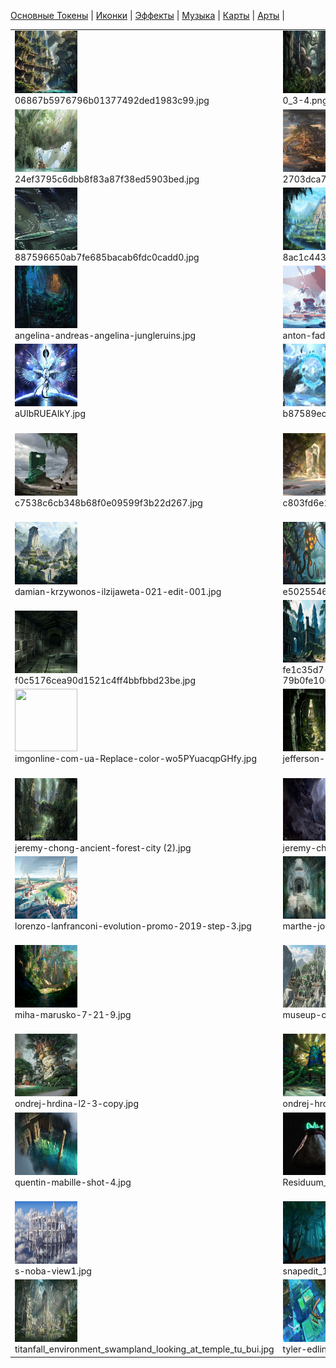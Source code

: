 [Основные Токены](https://github.com/Kobold47/Dnd-Tokens-2/blob/main/images_mark/README.md) |
[Иконки](https://github.com/Kobold47/Dnd-Tokens-2/blob/main/images_icons/README.md) |
[Эффекты](https://github.com/Kobold47/Dnd-Tokens-2/blob/main/images_sfx/README.md) |
[Музыка](https://github.com/Kobold47/Dnd-Tokens-2/blob/main/music/) |
[Карты](https://github.com/Kobold47/Dnd-Tokens-2/blob/main/images_maps/README.md) |
[Арты](https://github.com/Kobold47/Dnd-Tokens-2/blob/main/images_arts/README.md) |
<table><tr>
<tr>
<td valign="bottom">
<img src="./06867b5976796b01377492ded1983c99.jpg" width="100" height="100"><br>
06867b5976796b01377492ded1983c99.jpg
</td>

<td valign="bottom">
<img src="./0_3-4.png" width="100" height="100"><br>
0_3-4.png
</td>

<td valign="bottom">
<img src="./1000_F_543965598_qXsEg8pBgFY5Rosc6O3XWerwanKgVMGq.jpg" width="100" height="100"><br>
1000_F_543965598_qXsEg8pBgFY5Rosc6O3XWerwanKgVMGq.jpg
</td>

<td valign="bottom">
<img src="./139932ed99082361dacc66c252c395d4.jpg" width="100" height="100"><br>
139932ed99082361dacc66c252c395d4.jpg
</td>

<td valign="bottom">
<img src="./1u7m7jj7yon91.png" width="100" height="100"><br>
1u7m7jj7yon91.png
</td>

<td valign="bottom">
<img src="./24b2f8874453908c0c557366675db081.jpg" width="100" height="100"><br>
24b2f8874453908c0c557366675db081.jpg
</td>

</tr>
<tr>
<td valign="bottom">
<img src="./24ef3795c6dbb8f83a87f38ed5903bed.jpg" width="100" height="100"><br>
24ef3795c6dbb8f83a87f38ed5903bed.jpg
</td>

<td valign="bottom">
<img src="./2703dca765c8c09140c83b43b0c477ab.jpg" width="100" height="100"><br>
2703dca765c8c09140c83b43b0c477ab.jpg
</td>

<td valign="bottom">
<img src="./27a4c260e8638e940714cfaaee49015f.jpg" width="100" height="100"><br>
27a4c260e8638e940714cfaaee49015f.jpg
</td>

<td valign="bottom">
<img src="./3194d1c407399532376344a5fca540ed.jpg" width="100" height="100"><br>
3194d1c407399532376344a5fca540ed.jpg
</td>

<td valign="bottom">
<img src="./4e681cb50063eef603898b4ab407503c.jpg" width="100" height="100"><br>
4e681cb50063eef603898b4ab407503c.jpg
</td>

<td valign="bottom">
<img src="./5b451b3bdd8db35812c697485d2a2d00.jpg" width="100" height="100"><br>
5b451b3bdd8db35812c697485d2a2d00.jpg
</td>

</tr>
<tr>
<td valign="bottom">
<img src="./887596650ab7fe685bacab6fdc0cadd0.jpg" width="100" height="100"><br>
887596650ab7fe685bacab6fdc0cadd0.jpg
</td>

<td valign="bottom">
<img src="./8ac1c443f2a8801a5eeceaf031f53d90.jpg" width="100" height="100"><br>
8ac1c443f2a8801a5eeceaf031f53d90.jpg
</td>

<td valign="bottom">
<img src="./95e65e2a-a070-4d28-96d2-4beb5fe48d39.png" width="100" height="100"><br>
95e65e2a-a070-4d28-96d2-4beb5fe48d39.png
</td>

<td valign="bottom">
<img src="./9a65c48c1a02a09df7b8f8115870ab19.jpg" width="100" height="100"><br>
9a65c48c1a02a09df7b8f8115870ab19.jpg
</td>

<td valign="bottom">
<img src="./ae2ssddbi7h71 (1).jpg" width="100" height="100"><br>
ae2ssddbi7h71 (1).jpg
</td>

<td valign="bottom">
<img src="./ae2ssddbi7h71.jpg" width="100" height="100"><br>
ae2ssddbi7h71.jpg
</td>

</tr>
<tr>
<td valign="bottom">
<img src="./angelina-andreas-angelina-jungleruins.jpg" width="100" height="100"><br>
angelina-andreas-angelina-jungleruins.jpg
</td>

<td valign="bottom">
<img src="./anton-fadeev-badidea-990.jpg" width="100" height="100"><br>
anton-fadeev-badidea-990.jpg
</td>

<td valign="bottom">
<img src="./artur-sadlos-adventure-concept-10-rain-2.jpg" width="100" height="100"><br>
artur-sadlos-adventure-concept-10-rain-2.jpg
</td>

<td valign="bottom">
<img src="./artur-sadlos-adventure-concept-5-2.jpg" width="100" height="100"><br>
artur-sadlos-adventure-concept-5-2.jpg
</td>

<td valign="bottom">
<img src="./artur-sadlos-adventure-concept-7-3.jpg" width="100" height="100"><br>
artur-sadlos-adventure-concept-7-3.jpg
</td>

<td valign="bottom">
<img src="./artur-sadlos-adventure-concept-9-2.jpg" width="100" height="100"><br>
artur-sadlos-adventure-concept-9-2.jpg
</td>

</tr>
<tr>
<td valign="bottom">
<img src="./aUlbRUEAIkY.jpg" width="100" height="100"><br>
aUlbRUEAIkY.jpg
</td>

<td valign="bottom">
<img src="./b87589ecfc705f6ff9fa5f78ff107d55.jpg" width="100" height="100"><br>
b87589ecfc705f6ff9fa5f78ff107d55.jpg
</td>

<td valign="bottom">
<img src="./b901c2d0b3ebf1bbf702bcb10dfb6c9b.jpg" width="100" height="100"><br>
b901c2d0b3ebf1bbf702bcb10dfb6c9b.jpg
</td>

<td valign="bottom">
<img src="./benol-olivier-coulon-timetodisco-99-2.jpg" width="100" height="100"><br>
benol-olivier-coulon-timetodisco-99-2.jpg
</td>

<td valign="bottom">
<img src="./benol-olivier-coulon-timetodisco-99-6.jpg" width="100" height="100"><br>
benol-olivier-coulon-timetodisco-99-6.jpg
</td>

<td valign="bottom">
<img src="./borisut-chamnan-borisut-2.jpg" width="100" height="100"><br>
borisut-chamnan-borisut-2.jpg
</td>

</tr>
<tr>
<td valign="bottom">
<img src="./c7538c6cb348b68f0e09599f3b22d267.jpg" width="100" height="100"><br>
c7538c6cb348b68f0e09599f3b22d267.jpg
</td>

<td valign="bottom">
<img src="./c803fd6e1de43dead5e48d74248b92bb.jpg" width="100" height="100"><br>
c803fd6e1de43dead5e48d74248b92bb.jpg
</td>

<td valign="bottom">
<img src="./chuck-cg-scene2.jpg" width="100" height="100"><br>
chuck-cg-scene2.jpg
</td>

<td valign="bottom">
<img src="./colobianruinsfinal.jpg" width="100" height="100"><br>
colobianruinsfinal.jpg
</td>

<td valign="bottom">
<img src="./d1a8161a560df7fb61a25cff0e157800.jpg" width="100" height="100"><br>
d1a8161a560df7fb61a25cff0e157800.jpg
</td>

<td valign="bottom">
<img src="./d74xw0w-c117bd7b-4e3a-429a-b70f-92c41ed9ff28.jpg" width="100" height="100"><br>
d74xw0w-c117bd7b-4e3a-429a-b70f-92c41ed9ff28.jpg
</td>

</tr>
<tr>
<td valign="bottom">
<img src="./damian-krzywonos-ilzijaweta-021-edit-001.jpg" width="100" height="100"><br>
damian-krzywonos-ilzijaweta-021-edit-001.jpg
</td>

<td valign="bottom">
<img src="./e502554631c87508356f6f34908ba55a.jpg" width="100" height="100"><br>
e502554631c87508356f6f34908ba55a.jpg
</td>

<td valign="bottom">
<img src="./evozon-game-studio-environmentsceneafrica.jpg" width="100" height="100"><br>
evozon-game-studio-environmentsceneafrica.jpg
</td>

<td valign="bottom">
<img src="./evozon-game-studio-environmentsceneafrica1.jpg" width="100" height="100"><br>
evozon-game-studio-environmentsceneafrica1.jpg
</td>

<td valign="bottom">
<img src="./evozon-game-studio-environmentsceneafricanight.jpg" width="100" height="100"><br>
evozon-game-studio-environmentsceneafricanight.jpg
</td>

<td valign="bottom">
<img src="./f012ec42368285d695f6b4689f9183af.jpg" width="100" height="100"><br>
f012ec42368285d695f6b4689f9183af.jpg
</td>

</tr>
<tr>
<td valign="bottom">
<img src="./f0c5176cea90d1521c4ff4bbfbbd23be.jpg" width="100" height="100"><br>
f0c5176cea90d1521c4ff4bbfbbd23be.jpg
</td>

<td valign="bottom">
<img src="./fe1c35d7-210b-4582-ab6a-79b0fe1063e9.jpg" width="100" height="100"><br>
fe1c35d7-210b-4582-ab6a-79b0fe1063e9.jpg
</td>

<td valign="bottom">
<img src="./felipe-ventura-eldorado-v01.jpg" width="100" height="100"><br>
felipe-ventura-eldorado-v01.jpg
</td>

<td valign="bottom">
<img src="./gregory-savvides-jungle-cavern.jpg" width="100" height="100"><br>
gregory-savvides-jungle-cavern.jpg
</td>

<td valign="bottom">
<img src="./grigorii-g-jungle-final-low.jpg" width="100" height="100"><br>
grigorii-g-jungle-final-low.jpg
</td>

<td valign="bottom">
<img src="./hamza-bajwa-compc (1).jpg" width="100" height="100"><br>
hamza-bajwa-compc (1).jpg
</td>

</tr>
<tr>
<td valign="bottom">
<img src="./imgonline-com-ua-Replace-color-wо5PYuacqpGHfy.jpg" width="100" height="100"><br>
imgonline-com-ua-Replace-color-wо5PYuacqpGHfy.jpg
</td>

<td valign="bottom">
<img src="./jefferson-smith-shot1.jpg" width="100" height="100"><br>
jefferson-smith-shot1.jpg
</td>

<td valign="bottom">
<img src="./jefferson-smith-shot2.jpg" width="100" height="100"><br>
jefferson-smith-shot2.jpg
</td>

<td valign="bottom">
<img src="./jefferson-smith-shot4.jpg" width="100" height="100"><br>
jefferson-smith-shot4.jpg
</td>

<td valign="bottom">
<img src="./jefferson-smith-shot5.jpg" width="100" height="100"><br>
jefferson-smith-shot5.jpg
</td>

<td valign="bottom">
<img src="./jeremy-chong-ancient-forest-city (1).jpg" width="100" height="100"><br>
jeremy-chong-ancient-forest-city (1).jpg
</td>

</tr>
<tr>
<td valign="bottom">
<img src="./jeremy-chong-ancient-forest-city (2).jpg" width="100" height="100"><br>
jeremy-chong-ancient-forest-city (2).jpg
</td>

<td valign="bottom">
<img src="./jeremy-chong-castle-of-the-moon (1).jpg" width="100" height="100"><br>
jeremy-chong-castle-of-the-moon (1).jpg
</td>

<td valign="bottom">
<img src="./jerome-comentale-wild-land.jpg" width="100" height="100"><br>
jerome-comentale-wild-land.jpg
</td>

<td valign="bottom">
<img src="./k2zrqclr89e31.jpg" width="100" height="100"><br>
k2zrqclr89e31.jpg
</td>

<td valign="bottom">
<img src="./lorenzo-lanfranconi-evolution-promo-2019-step-2 (1).jpg" width="100" height="100"><br>
lorenzo-lanfranconi-evolution-promo-2019-step-2 (1).jpg
</td>

<td valign="bottom">
<img src="./lorenzo-lanfranconi-evolution-promo-2019-step-2.jpg" width="100" height="100"><br>
lorenzo-lanfranconi-evolution-promo-2019-step-2.jpg
</td>

</tr>
<tr>
<td valign="bottom">
<img src="./lorenzo-lanfranconi-evolution-promo-2019-step-3.jpg" width="100" height="100"><br>
lorenzo-lanfranconi-evolution-promo-2019-step-3.jpg
</td>

<td valign="bottom">
<img src="./marthe-jonkers-martheart-watertemple1.jpg" width="100" height="100"><br>
marthe-jonkers-martheart-watertemple1.jpg
</td>

<td valign="bottom">
<img src="./marthe-jonkers-martheart-watertemple2.jpg" width="100" height="100"><br>
marthe-jonkers-martheart-watertemple2.jpg
</td>

<td valign="bottom">
<img src="./miha-marusko-1.jpg" width="100" height="100"><br>
miha-marusko-1.jpg
</td>

<td valign="bottom">
<img src="./miha-marusko-2-21-9.jpg" width="100" height="100"><br>
miha-marusko-2-21-9.jpg
</td>

<td valign="bottom">
<img src="./miha-marusko-3-21-9.jpg" width="100" height="100"><br>
miha-marusko-3-21-9.jpg
</td>

</tr>
<tr>
<td valign="bottom">
<img src="./miha-marusko-7-21-9.jpg" width="100" height="100"><br>
miha-marusko-7-21-9.jpg
</td>

<td valign="bottom">
<img src="./museup-choi-2017071301.jpg" width="100" height="100"><br>
museup-choi-2017071301.jpg
</td>

<td valign="bottom">
<img src="./Niirdal-Sarqet_-_Clara.png" width="100" height="100"><br>
Niirdal-Sarqet_-_Clara.png
</td>

<td valign="bottom">
<img src="./nordeus-games-art-station-environment-tower.jpg" width="100" height="100"><br>
nordeus-games-art-station-environment-tower.jpg
</td>

<td valign="bottom">
<img src="./ondrej-hrdina-l2-10-copy.jpg" width="100" height="100"><br>
ondrej-hrdina-l2-10-copy.jpg
</td>

<td valign="bottom">
<img src="./ondrej-hrdina-l2-2-copy.jpg" width="100" height="100"><br>
ondrej-hrdina-l2-2-copy.jpg
</td>

</tr>
<tr>
<td valign="bottom">
<img src="./ondrej-hrdina-l2-3-copy.jpg" width="100" height="100"><br>
ondrej-hrdina-l2-3-copy.jpg
</td>

<td valign="bottom">
<img src="./ondrej-hrdina-l2-4-copy.jpg" width="100" height="100"><br>
ondrej-hrdina-l2-4-copy.jpg
</td>

<td valign="bottom">
<img src="./ondrej-hrdina-l2-6-copy.jpg" width="100" height="100"><br>
ondrej-hrdina-l2-6-copy.jpg
</td>

<td valign="bottom">
<img src="./ondrej-hrdina-l2-8-copy.jpg" width="100" height="100"><br>
ondrej-hrdina-l2-8-copy.jpg
</td>

<td valign="bottom">
<img src="./ondrej-hrdina-l2-9-copy.jpg" width="100" height="100"><br>
ondrej-hrdina-l2-9-copy.jpg
</td>

<td valign="bottom">
<img src="./pablo-mendoza-peces-jungle-final-retoques.jpg" width="100" height="100"><br>
pablo-mendoza-peces-jungle-final-retoques.jpg
</td>

</tr>
<tr>
<td valign="bottom">
<img src="./quentin-mabille-shot-4.jpg" width="100" height="100"><br>
quentin-mabille-shot-4.jpg
</td>

<td valign="bottom">
<img src="./Residuum_-_Hunter_Rogerson.png" width="100" height="100"><br>
Residuum_-_Hunter_Rogerson.png
</td>

<td valign="bottom">
<img src="./s-noba-base-inner-view.jpg" width="100" height="100"><br>
s-noba-base-inner-view.jpg
</td>

<td valign="bottom">
<img src="./s-noba-base-upper-view.jpg" width="100" height="100"><br>
s-noba-base-upper-view.jpg
</td>

<td valign="bottom">
<img src="./s-noba-untitled-2.jpg" width="100" height="100"><br>
s-noba-untitled-2.jpg
</td>

<td valign="bottom">
<img src="./s-noba-upper-st02-day.jpg" width="100" height="100"><br>
s-noba-upper-st02-day.jpg
</td>

</tr>
<tr>
<td valign="bottom">
<img src="./s-noba-view1.jpg" width="100" height="100"><br>
s-noba-view1.jpg
</td>

<td valign="bottom">
<img src="./snapedit_1716203994074.jpeg" width="100" height="100"><br>
snapedit_1716203994074.jpeg
</td>

<td valign="bottom">
<img src="./snapedit_1716204087092.jpeg" width="100" height="100"><br>
snapedit_1716204087092.jpeg
</td>

<td valign="bottom">
<img src="./snapedit_1718627264657.jpeg" width="100" height="100"><br>
snapedit_1718627264657.jpeg
</td>

<td valign="bottom">
<img src="./thomas-pringle-ico-jungle-ruins-pringleart.jpg" width="100" height="100"><br>
thomas-pringle-ico-jungle-ruins-pringleart.jpg
</td>

<td valign="bottom">
<img src="./thumb-1920-1282351.jpg" width="100" height="100"><br>
thumb-1920-1282351.jpg
</td>

</tr>
<tr>
<td valign="bottom">
<img src="./titanfall_environment_swampland_looking_at_temple_tu_bui.jpg" width="100" height="100"><br>
titanfall_environment_swampland_looking_at_temple_tu_bui.jpg
</td>

<td valign="bottom">
<img src="./tyler-edlin-tyler-edlin-sunbathe.jpg" width="100" height="100"><br>
tyler-edlin-tyler-edlin-sunbathe.jpg
</td>

<td valign="bottom">
<img src="./vr.jpg" width="100" height="100"><br>
vr.jpg
</td>

<td valign="bottom">
<img src="./waterfall-forest_14117-17496.jpg" width="100" height="100"><br>
waterfall-forest_14117-17496.jpg
</td>

<td valign="bottom">
<img src="./xiaoji-gugu-07111.jpg" width="100" height="100"><br>
xiaoji-gugu-07111.jpg
</td>

<td valign="bottom">
<img src="./апра.jpg" width="100" height="100"><br>
апра.jpg
</td>

</tr></table>